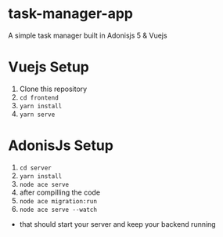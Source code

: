 # task-manager-app
A simple task manager built in Adonisjs 5 &amp; Vuejs

# Vuejs Setup
1. Clone this repository
2. ```cd frontend```
3. ```yarn install```
4. ```yarn serve```

# AdonisJs Setup
1. ```cd server```
2. ```yarn install```
3. ```node ace serve```
4. after compilling the code
5. ```node ace migration:run```
5. ```node ace serve --watch```

- that should start your server and keep your backend running
